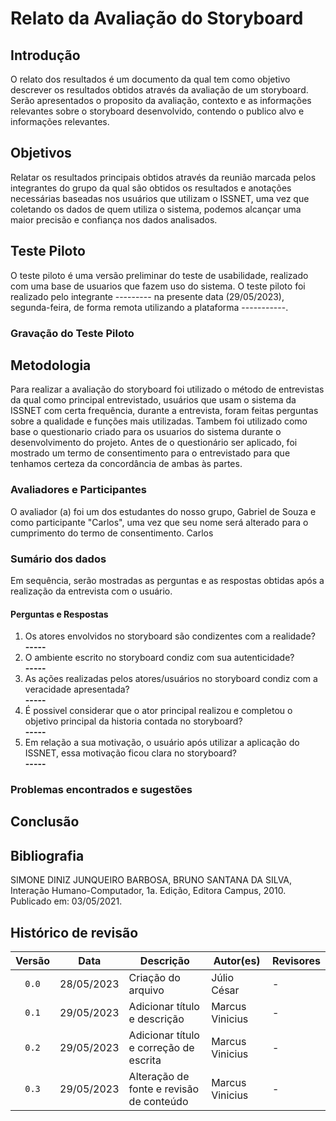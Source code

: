 # Relato da Avaliação do Storyboard

## Introdução

O relato dos resultados é um documento da qual tem como objetivo descrever os resultados obtidos através da avaliação de um storyboard. Serão apresentados o proposito da avaliação, contexto e as informações relevantes sobre o storyboard desenvolvido, contendo o publico alvo e informações relevantes.

## Objetivos

Relatar os resultados principais obtidos através da reunião marcada pelos integrantes do grupo da qual são obtidos os resultados e anotações necessárias baseadas nos usuários que utilizam o ISSNET, uma vez que coletando os dados de quem utiliza o sistema, podemos alcançar uma maior precisão e confiança nos dados analisados.

## Teste Piloto

O teste piloto é uma versão preliminar do teste de usabilidade, realizado com uma base de usuarios que fazem uso do sistema. O teste piloto foi realizado pelo integrante --------- na presente data (29/05/2023), segunda-feira, de forma remota utilizando a plataforma -----------.

### Gravação do Teste Piloto

## Metodologia

Para realizar a avaliação do storyboard foi utilizado o método de entrevistas da qual como principal entrevistado, usuários que usam o sistema da ISSNET com certa frequência, durante a entrevista, foram feitas perguntas sobre a qualidade e funções mais utilizadas. Tambem foi utilizado como base o questionario criado para os usuarios do sistema durante o desenvolvimento do projeto.
Antes de o questionário ser aplicado, foi mostrado um termo de consentimento para o entrevistado para que tenhamos certeza da concordância de ambas às partes.

### Avaliadores e Participantes

O avaliador (a) foi um dos estudantes do nosso grupo, Gabriel de Souza e como participante "Carlos", uma vez que seu nome será alterado para o cumprimento do termo de consentimento. Carlos 

### Sumário dos dados

Em sequência, serão mostradas as perguntas e as respostas obtidas após a realização da entrevista com o usuário.

#### Perguntas e Respostas
<ol>
<li> Os atores envolvidos no storyboard são condizentes com a realidade?
    <br/> <b>----- </b>
</li>
<li> O ambiente escrito no storyboard condiz com sua autenticidade?
    <br/> <b>----- </b>
</li>
<li> As ações realizadas pelos atores/usuários no storyboard condiz com a veracidade apresentada?
    <br/> <b>----- </b>
</li>
<li> É possivel considerar que o ator principal realizou e completou o objetivo principal da historia contada no storyboard?
    <br/> <b>----- </b>
</li>
<li>Em relação a sua motivação, o usuário após utilizar a aplicação do ISSNET, essa motivação ficou clara no storyboard?
    <br/> <b>----- </b>
</ol>

### Problemas encontrados e sugestões



## Conclusão




<!-- ## Referências -->
<!-- FONTES CITADAS UTILIZADAS PARA EMBASAR O TEXTO. REMOVER CASO NÃO HOUVER  -->

## Bibliografia
<!-- FONTES CONSULTADAS DURANTE A ELABORAÇÃO DO TEXTO, CITADAS OU NÃO. REMOVER CASO NÃO HOUVER -->
SIMONE DINIZ JUNQUEIRO BARBOSA, BRUNO SANTANA DA SILVA, Interação Humano-Computador, 1a.
Edição, Editora Campus, 2010. Publicado em: 03/05/2021.

## Histórico de revisão

| Versão     | Data        | Descrição                                 | Autor(es)       | Revisores       |
| :--------: | :---------: | ----------------------------------------- | --------------- | --------------- |
| `0.0`      | 28/05/2023  | Criação do arquivo                        | Júlio César     | - |
| `0.1`      | 29/05/2023  | Adicionar título e descrição              | Marcus Vinicius | - |
| `0.2`      | 29/05/2023  | Adicionar título e correção de escrita    | Marcus Vinicius | - |
| `0.3`      | 29/05/2023  | Alteração de fonte e revisão de conteúdo  | Marcus Vinicius | - |
